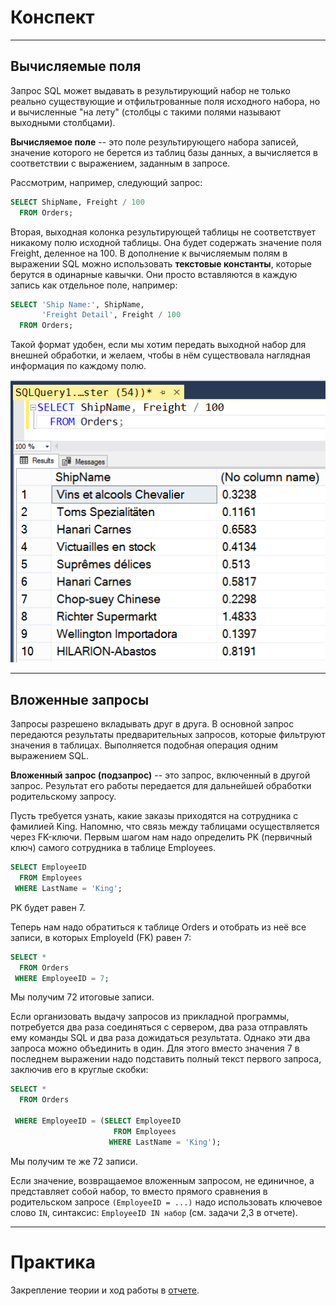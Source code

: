 # Конспект

---

## Вычисляемые поля

Запрос SQL может выдавать в результирующий набор не только реально существующие и отфильтрованные поля исходного набора, но и вычисленные "на лету" (столбцы с такими полями называют выходными столбцами).

**Вычисляемое поле** -- это поле результирующего набора записей, значение которого не берется из таблиц базы данных, а вычисляется в соответствии с выражением, заданным в запросе.

Рассмотрим, например, следующий запрос:
```sql
SELECT ShipName, Freight / 100
  FROM Orders;
```

Вторая, выходная колонка результирующей таблицы не соответствует никакому полю исходной таблицы. Она будет содержать значение поля Freight, деленное на 100. В дополнение к вычисляемым полям в выражении SQL можно использовать **текстовые константы**, которые берутся в одинарные кавычки. Они просто вставляются в каждую запись как отдельное поле, например:
```sql
SELECT 'Ship Name:', ShipName,
       'Freight Detail', Freight / 100 
  FROM Orders;
```

Такой формат удобен, если мы хотим передать выходной набор для внешней обработки, и желаем, чтобы в нём существовала наглядная информация по каждому полю.

<img src="text_constants.png" />

---

## Вложенные запросы

Запросы разрешено вкладывать друг в друга. В основной запрос передаются результаты предварительных запросов, которые фильтруют значения в таблицах. Выполняется подобная операция одним выражением SQL.

**Вложенный запрос (подзапрос)** -- это запрос, включенный в другой запрос. Результат его работы передается для дальнейшей обработки родительскому запросу.

Пусть требуется узнать, какие заказы приходятся на сотрудника с фамилией King. Напомню, что связь между таблицами осуществляется через FK-ключи. Первым шагом нам надо определить PK (первичный ключ) самого сотрудника в таблице Employees.
```sql
SELECT EmployeeID
  FROM Employees 
 WHERE LastName = 'King';
```

PK будет равен 7.

Теперь нам надо обратиться к таблице Orders и отобрать из неё все записи, в которых EmployeId (FK) равен 7:
```sql
SELECT *
  FROM Orders 
 WHERE EmployeeID = 7; 
```

Мы получим 72 итоговые записи.

Если организовать выдачу запросов из прикладной программы, потребуется два раза соединяться с сервером, два раза отправлять ему команды SQL и два раза дожидаться результата. Однако эти два запроса можно объединить в один. Для этого вместо значения 7 в последнем выражении надо подставить полный текст первого запроса, заключив его в круглые скобки:
```sql
SELECT *
  FROM Orders

 WHERE EmployeeID = (SELECT EmployeeID
                       FROM Employees
                      WHERE LastName = 'King');
```

Мы получим те же 72 записи.

Если значение, возвращаемое вложенным запросом, не единичное, а представляет собой набор, то вместо прямого сравнения в родительском запросе `(EmployeeID = ...)` надо использовать ключевое слово `IN`, синтаксис: `EmployeeID IN набор` (см. задачи 2,3 в отчете).

---

# Практика

Закрепление теории и ход работы в [отчете](sql_lesson7_prac.md).
